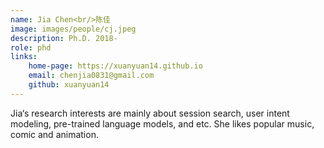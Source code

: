 ```yaml
---
name: Jia Chen<br/>陈佳
image: images/people/cj.jpeg
description: Ph.D. 2018-
role: phd
links:
    home-page: https://xuanyuan14.github.io
    email: chenjia0831@gmail.com
    github: xuanyuan14
---
```


Jia‘s research interests are mainly about session search, user intent modeling, pre-trained language models, and etc. She likes popular music, comic and animation.